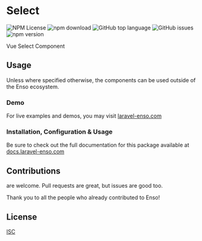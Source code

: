 # Select

![NPM License](https://img.shields.io/npm/l/@enso-ui/select.svg)
![npm download](https://img.shields.io/npm/dm/@enso-ui/select.svg)
![GitHub top language](https://img.shields.io/github/languages/top/enso-ui/select.svg)
![GitHub issues](https://img.shields.io/github/issues/enso-ui/select.svg)
![npm version](https://img.shields.io/npm/v/@enso-ui/select.svg)

Vue Select Component

## Usage

Unless where specified otherwise, the components can be used outside of the Enso ecosystem.

### Demo

For live examples and demos, you may visit [laravel-enso.com](https://www.laravel-enso.com)

### Installation, Configuration & Usage

Be sure to check out the full documentation for this package available at [docs.laravel-enso.com](https://docs.laravel-enso.com/frontend/select.html)

## Contributions

are welcome. Pull requests are great, but issues are good too.

Thank you to all the people who already contributed to Enso!

## License

[ISC](https://opensource.org/licenses/ISC)
